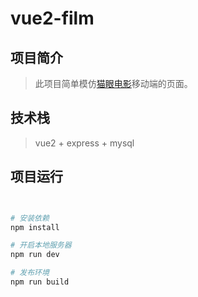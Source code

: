 # vue2-film

## 项目简介

> 此项目简单模仿[猫眼电影](https://m.maoyan.com)移动端的页面。

## 技术栈

> vue2 + express + mysql


## 项目运行

``` bash


# 安装依赖
npm install

# 开启本地服务器
npm run dev

# 发布环境
npm run build

```
